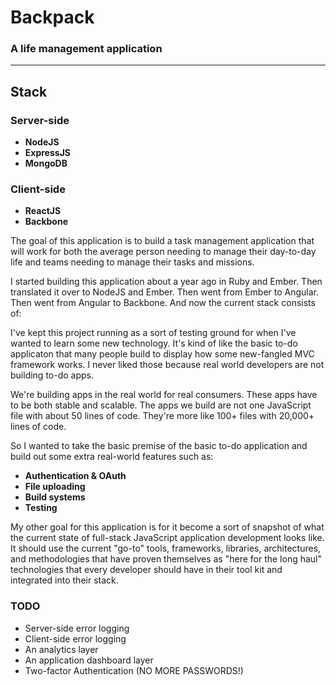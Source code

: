 # Backpack

### A life management application

---

## Stack

### Server-side
* **NodeJS**
* **ExpressJS**
* **MongoDB**

### Client-side
* **ReactJS**
* **Backbone**

The goal of this application is to build a task management application that will work for both the average person needing to manage their day-to-day life and teams needing to manage their tasks and missions.

I started building this application about a year ago in Ruby and Ember. Then translated it over to NodeJS and Ember. Then went from Ember to Angular. Then went from Angular to Backbone. And now the current stack consists of:

I've kept this project running as a sort of testing ground for when I've wanted to learn some new technology. It's kind of like the basic to-do applicaton that many people build to display how some new-fangled MVC framework works. I never liked those because real world developers are not building to-do apps.

We're building apps in the real world for real consumers. These apps have to be both stable and scalable. The apps we build are not one JavaScript file with about 50 lines of code. They're more like 100+ files with 20,000+ lines of  code.

So I wanted to take the basic premise of the basic to-do application and build out some extra real-world features such as:

* **Authentication & OAuth**
* **File uploading**
* **Build systems**
* **Testing**

My other goal for this application is for it become a sort of snapshot of what the current state of full-stack JavaScript application development looks like. It should use the current "go-to" tools, frameworks, libraries, architectures, and methodologies that have proven themselves as "here for the long haul" technologies that every developer should have in their tool kit and integrated into their stack.

### TODO
* Server-side error logging
* Client-side error logging
* An analytics layer
* An application dashboard layer
* Two-factor Authentication (NO MORE PASSWORDS!)
